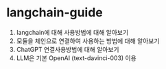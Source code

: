 # langchain-guide

1. langchain에 대해 사용방법에 대해 알아보기
2. 모듈을 체인으로 연결하여 사용하는 방법에 대해 알아보기
3. ChatGPT 연결사용방법에 대해 알아보기
4. LLM은 기본 OpenAI (text-davinci-003) 이용
